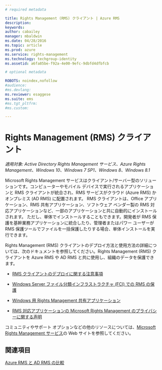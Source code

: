 ```yaml
---
# required metadata

title: Rights Management (RMS) クライアント | Azure RMS
description:
keywords:
author: cabailey
manager: mbaldwin
ms.date: 04/28/2016
ms.topic: article
ms.prod: azure
ms.service: rights-management
ms.technology: techgroup-identity
ms.assetid: a6fa85be-f92a-4e00-9efc-9dbfd4dfbfcb

# optional metadata

ROBOTS: noindex,nofollow
#audience:
#ms.devlang:
ms.reviewer: esaggese
ms.suite: ems
#ms.tgt_pltfrm:
#ms.custom:

---
```


# Rights Management (RMS) クライアント

*適用対象: Active Directory Rights Management サービス、Azure Rights Management、Windows 10、Windows 7 SP1、Windows 8、Windows 8.1*

Microsoft Rights Management サービスはクライアント/サーバー型のソリューションです。コンピューターやモバイル デバイスで実行されるアプリケーションと RMS クライアントが統合され、RMS サービスがクラウド (Azure RMS) かオンプレミス (AD RMS) に配置されます。 RMS クライアントは、Office アプリケーション、RMS 共有アプリケーション、ソフトウェア ベンダー製の RMS 対応アプリケーションなど、一部のアプリケーションと共に自動的にインストールされます。 ただし、単体でインストールすることもできます。開発者が RMS 保護を基幹業務アプリケーションに統合したり、管理者またはパワー ユーザーが RMS 保護ツールでファイルを一括保護したりする場合、単体インストールを実行できます。

Rights Management (RMS) クライアントのデプロイ方法と使用方法の詳細については、次のドキュメントを参照してください。Rights Management (RMS) クライアントを Azure RMS や AD RMS と共に使用し、組織のデータを保護できます。

- [RMS クライアントのデプロイに関する注意事項](client-deployment-notes.md)

- [Windows Server ファイル分類インフラストラクチャ (FCI) での RMS の保護](configure-fci.md)

- [Windows 用 Rights Management 共有アプリケーション](sharing-app-windows.md)

- [RMS 対応アプリケーションの Microsoft Rights Management のプライバシーに関する声明](privacy-statement-rms-enlightened-applications.md)


コミュニティやサポート オプションなどの他のリソースについては、[Microsoft Rights Management サービス](https://www.microsoft.com/rms)の Web サイトを参照してください。

## 関連項目
[Azure RMS と AD RMS の比較](../understand-explore/compare-azure-rms-ad-rms.md)


<!--HONumber=Apr16_HO4-->



